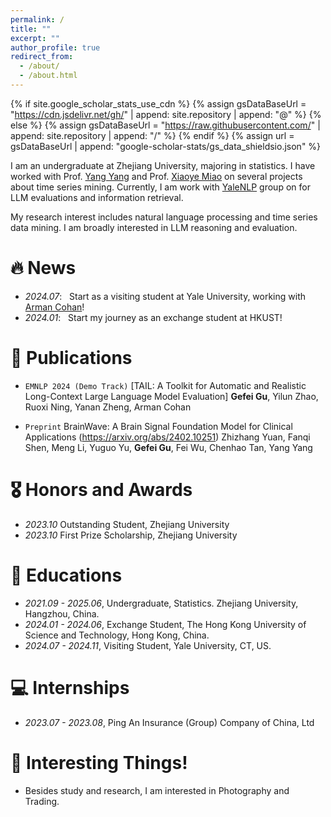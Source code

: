 ```yaml
---
permalink: /
title: ""
excerpt: ""
author_profile: true
redirect_from: 
  - /about/
  - /about.html
---
```


{% if site.google_scholar_stats_use_cdn %}
{% assign gsDataBaseUrl = "https://cdn.jsdelivr.net/gh/" | append: site.repository | append: "@" %}
{% else %}
{% assign gsDataBaseUrl = "https://raw.githubusercontent.com/" | append: site.repository | append: "/" %}
{% endif %}
{% assign url = gsDataBaseUrl | append: "google-scholar-stats/gs_data_shieldsio.json" %}

<span class='anchor' id='about-me'></span>

I am an undergraduate at Zhejiang University, majoring in statistics. I have worked with Prof. [Yang Yang](http://yangy.org/) and Prof. [Xiaoye Miao](https://person.zju.edu.cn/en/miaoxy_en#0) on several projects about time series mining. Currently, I am work with [YaleNLP](https://yale-nlp.github.io/) group on for LLM evaluations and information retrieval. 

My research interest includes natural language processing and time series data mining. I am broadly interested in LLM reasoning and evaluation. 

# 🔥 News
- *2024.07*: &nbsp; Start as a visiting student at Yale University, working with [Arman Cohan](https://armancohan.com/)!
- *2024.01*: &nbsp; Start my journey as an exchange student at HKUST!

# 📝 Publications
<!-- simple paper -->
- `EMNLP 2024 (Demo Track)` [TAIL: A Toolkit for Automatic and Realistic Long-Context Large Language Model Evaluation]
    **Gefei Gu**, Yilun Zhao, Ruoxi Ning, Yanan Zheng, Arman Cohan

- `Preprint` BrainWave: A Brain Signal Foundation Model for Clinical Applications (https://arxiv.org/abs/2402.10251)
    Zhizhang Yuan, Fanqi Shen, Meng Li, Yuguo Yu, **Gefei Gu**, Fei Wu, Chenhao Tan, Yang Yang 


# 🎖 Honors and Awards
- *2023.10* Outstanding Student, Zhejiang University
- *2023.10* First Prize Scholarship, Zhejiang University

# 📖 Educations
- *2021.09 - 2025.06*, Undergraduate, Statistics. Zhejiang University, Hangzhou, China.
- *2024.01 - 2024.06*, Exchange Student, The Hong Kong University of Science and Technology, Hong Kong, China.
- *2024.07 - 2024.11*, Visiting Student, Yale University, CT, US.


# 💻 Internships
- *2023.07 - 2023.08*, Ping An Insurance (Group) Company of China, Ltd

# 🎹 Interesting Things!
- Besides study and research, I am interested in Photography and Trading. 
